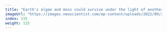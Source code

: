 ```yaml
---
title: "Earth's algae and moss could survive under the light of another star"
imageUrl: "https://images.newscientist.com/wp-content/uploads/2022/09/21155126/SEI_126326194.jpg?width=600"
index: 115
weight: 115
---
```

